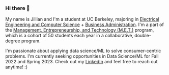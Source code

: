 ### Hi there 👋

My name is Jillian and I'm a student at UC Berkeley, majoring in [Electrical Engineering and Computer Science](https://eecs.berkeley.edu/) + [Business Administration](https://haas.berkeley.edu/). I'm a part of the [Management, Entrepreneurship, and Technology (M.E.T.)](https://met.berkeley.edu/) program, which is a cohort of 50 students each year in a collaborative, double-degree program.

I'm passionate about applying data science/ML to solve consumer-centric problems. I'm currently seeking opportunities in Data Science/ML for Fall 2022 and Spring 2023. Check out my [LinkedIn](https://www.linkedin.com/in/jilliangoldberg/) and feel free to reach out anytime! :)

<!--
**jilliangoldberg/jilliangoldberg** is a ✨ _special_ ✨ repository because its `README.md` (this file) appears on your GitHub profile.

Here are some ideas to get you started:

- 🔭 I’m currently working on ...
- 🌱 I’m currently learning ...
- 👯 I’m looking to collaborate on ...
- 🤔 I’m looking for help with ...
- 💬 Ask me about ...
- 📫 How to reach me: ...
- 😄 Pronouns: ...
- ⚡ Fun fact: ...
-->
